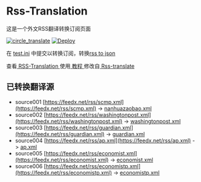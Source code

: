 # Rss-Translation

这是一个外文RSS翻译转换订阅页面 

[![circle_translate](https://github.com/totootao/Rss-Translation/actions/workflows/circle_translate.yml/badge.svg)](https://github.com/totootao/Rss-Translation/actions/workflows/circle_translate.yml)
[![Deploy](https://github.com/totootao/Rss-Translation/actions/workflows/jekyll-gh-pages.yml/badge.svg)](https://github.com/totootao/Rss-Translation/actions/workflows/jekyll-gh-pages.yml)

在 [test.ini](https://github.com/totootao/Rss-Translation/blob/main/test.ini) 中提交以转换订阅，转换[rss to json](https://rss2json.com/)

查看[ RSS-Translation ](https://totootao.github.io/RSS-Translation)使用[ 教程 ](https://www.totootao.net/tutorial/644)修改自[ Rss-translate ](https://github.com/rcy1314/Rss-Translation/)

## 已转换翻译源

 - source001 [https://feedx.net/rss/scmp.xml](https://feedx.net/rss/scmp.xml) -> [nanhuazaobao.xml](rss/nanhuazaobao.xml)
 - source002 [https://feedx.net/rss/washingtonpost.xml](https://feedx.net/rss/washingtonpost.xml) -> [washingtonpost.xml](rss/washingtonpost.xml)
 - source003 [https://feedx.net/rss/guardian.xml](https://feedx.net/rss/guardian.xml) -> [guardian.xml](rss/guardian.xml)
 - source004 [https://feedx.net/rss/ap.xml](https://feedx.net/rss/ap.xml) -> [ap.xml](rss/ap.xml)
 - source005 [https://feedx.net/rss/economist.xml](https://feedx.net/rss/economist.xml) -> [economist.xml](rss/economist.xml)
 - source006 [https://feedx.net/rss/economistp.xml](https://feedx.net/rss/economistp.xml) -> [economistp.xml](rss/economistp.xml)
